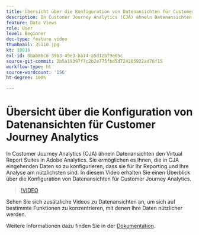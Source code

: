 ```yaml
---
title: Übersicht über die Konfiguration von Datenansichten für Customer Journey Analytics
description: In Customer Journey Analytics (CJA) ähneln Datenansichten den Virtual Report Suites in Adobe Analytics. Sie ermöglichen es Ihnen, die in CJA eingehenden Daten so zu konfigurieren, dass sie für Ihr Reporting und Ihre Analyse am nützlichsten sind. In diesem Video erhalten Sie einen Überblick über die Konfiguration von Datenansichten für Customer Journey Analytics.
feature: Data Views
role: User
level: Beginner
doc-type: feature video
thumbnail: 35110.jpg
kt: 10016
exl-id: 8bab86c6-39b3-49e3-ba74-a5d12bf9e05c
source-git-commit: 2b5a19397f7c2b2e775fbd5d724205922ad76f15
workflow-type: ht
source-wordcount: '156'
ht-degree: 100%

---
```


# Übersicht über die Konfiguration von Datenansichten für Customer Journey Analytics

In Customer Journey Analytics (CJA) ähneln Datenansichten den Virtual Report Suites in Adobe Analytics. Sie ermöglichen es Ihnen, die in CJA eingehenden Daten so zu konfigurieren, dass sie für Ihr Reporting und Ihre Analyse am nützlichsten sind. In diesem Video erhalten Sie einen Überblick über die Konfiguration von Datenansichten für Customer Journey Analytics.

>[!VIDEO](https://video.tv.adobe.com/v/35110/?quality=12&learn=on)

Sehen Sie sich zusätzliche Videos zu Datenansichten an, um sich auf bestimmte Funktionen zu konzentrieren, mit denen Ihre Daten nützlicher werden.

Weitere Informationen dazu finden Sie in der [Dokumentation](https://experienceleague.adobe.com/docs/analytics-platform/using/cja-dataviews/data-views.html?lang=de).
